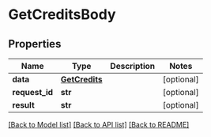 # GetCreditsBody

## Properties
Name | Type | Description | Notes
------------ | ------------- | ------------- | -------------
**data** | [**GetCredits**](GetCredits.md) |  | [optional] 
**request_id** | **str** |  | [optional] 
**result** | **str** |  | [optional] 

[[Back to Model list]](../README.md#documentation-for-models) [[Back to API list]](../README.md#documentation-for-api-endpoints) [[Back to README]](../README.md)


